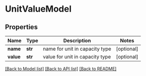 # UnitValueModel

## Properties
Name | Type | Description | Notes
------------ | ------------- | ------------- | -------------
**name** | **str** | name for unit in capacity type | [optional] 
**value** | **str** | value for unit in capacity type | [optional] 

[[Back to Model list]](../README.md#documentation-for-models) [[Back to API list]](../README.md#documentation-for-api-endpoints) [[Back to README]](../README.md)


